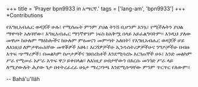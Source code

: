 +++
title = 'Prayer bpn9933 in አማርኛ.'
tags = ['lang-am', 'bpn9933']
+++
*Contributions

የእግዚአብሔር ወዳጆች ሁሉ፣ የሚሰጡት ምንም ያህል ትንሽ ቢሆንም እንኳ፣ የሚችሉትን ያህል ማዋጣት አለባቸው፣ እግዚአብሔር ማንኛዋንም ነፍስ ከአቅሟ በላይ አይፈልግባትም፡፡ እንዲህ ያለው መዋጮ ከሁሉም ማዕከሎችና ከሁሉም ምዕመናን መምጣት አለበት፤ የእግዚአብሔር ወዳጆች ሆይ ለእነዚህ ለምታዋጡአቸው መዋቾዎች አፀፋ፣ እርሻዎቻችሁ ኢንዱስትሪዎቻችሁና ንግዶቻችሁ በብዙ እጥፍ ጭማሪዎች፣ በመልካም ስጦታዎችና ገፀበረከቶች እንደሚባረኩ እርገጠኞች ሁኑ፣ አንድ መልካም ሥራ የሚሠራ አሥራ እጥፍ ዋጋ ይቀበላል፡፡  ለእነዚያ ሀብታቸውን በእርሱ መንገድ ሥራ ላይ ለሚያውሉት ሕያው ጌታ በተትረፈረፈ ሁኔታ ማረጋገጫ እንደሚሰጣቸው ምንም ጥርጥር የለውም፡፡

-- Bahá'u'lláh
